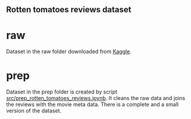 ## Rotten tomatoes reviews dataset

# raw
Dataset in the raw folder downloaded from [Kaggle](https://www.kaggle.com/datasets/stefanoleone992/rotten-tomatoes-movies-and-critic-reviews-dataset/data).

# prep
Dataset in the prep folder is created by script [src/prep_rotten_tomatoes_reviews.ipynb](../../src/prep_rotten_tomatoes_reviews.py).
It cleans the raw data and joins the reviews with the movie meta data. There is a complete and a small version of the dataset.
